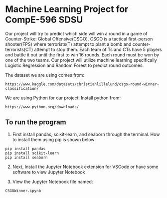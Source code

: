 # Machine Learning Project for CompE-596 SDSU

Our project will try to predict which side will win a round in a game of Counter-Strike: Global Offensive(CSGO). CSGO is a tactical first-person shooter(FPS) where terrorists(T) attempt to plant a bomb and counter-terrorists(CT) attempt to stop them. Each team of Ts and CTs have 5 players and battle it out until the first to win 16 rounds. Each round must be won by one of the two teams. Our project will utilize machine learning specifically Logistic Regression and Random Forest to predict round outcomes.

The dataset we are using comes from:
```
https://www.kaggle.com/datasets/christianlillelund/csgo-round-winner-classification/
```

We are using Python for our project. Install python from:
```
https://www.python.org/downloads/
```

## To run the program
1. First install pandas, scikit-learn, and seaborn through the terminal. How to install them using pip is shown below:
```
pip install pandas
pip install scikit-learn
pip install seaborn
```
2. Next, Install the Jupyter Notebook extension for VSCode or have some software to view Jupyter Notebook

3. View the Jupyter Notebook file named:
```
CSGOWinner.ipynb
```
